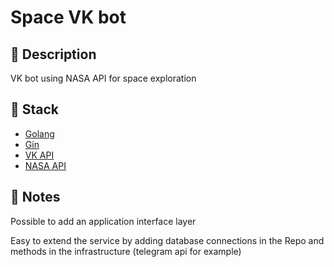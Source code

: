 # Space VK bot

## 📄 Description

VK bot using NASA API for space exploration

## 🔧 Stack

- [Golang](https://go.dev/)
- [Gin](https://gin-gonic.com/)
- [VK API](https://dev.vk.com/)
- [NASA API](https://api.nasa.gov/)

## 📝 Notes

Possible to add an application interface layer

Easy to extend the service by adding database connections in the Repo and methods in the infrastructure (telegram api for example)
